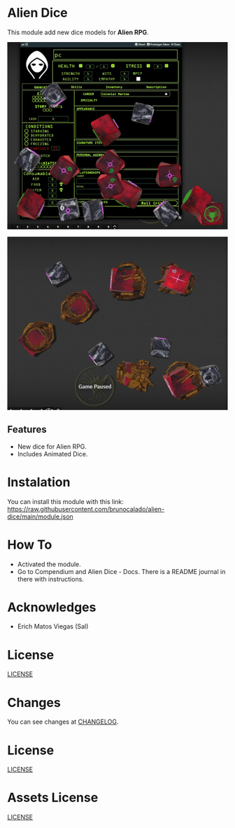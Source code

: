 # Alien Dice
This module add new dice models for **Alien RPG**.

<p align="center">
  <img width="1000" src="docs/docs_demo1.webp">
</p>

<p align="center">
  <img width="1000" src="docs/docs_demo2.webp">
</p>

## Features
- New dice for Alien RPG.
- Includes Animated Dice.

# Instalation
You can install this module with this link: https://raw.githubusercontent.com/brunocalado/alien-dice/main/module.json

# How To
- Activated the module. 
- Go to Compendium and Alien Dice - Docs. There is a README journal in there with instructions.

# Acknowledges
- Erich Matos Viegas (Sal)

# License
[LICENSE](https://github.com/brunocalado/alien-dice/blob/main/LICENSE)

# Changes
You can see changes at [CHANGELOG](CHANGELOG.md).

# License
[LICENSE](https://github.com/brunocalado/alien-dice/blob/main/LICENSE.md)

# Assets License
[LICENSE](https://github.com/brunocalado/alien-dice/blob/main/LICENSE-ASSETS.md)